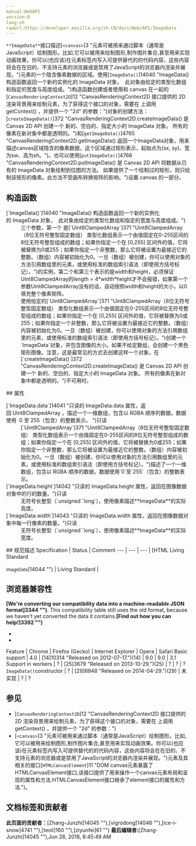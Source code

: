 ```yaml
---
manual:WebAPI
version:0
lang:zh
rawUrl:https://developer.mozilla.org/zh-CN/docs/Web/API/ImageData
---
```






`**ImageData**`接口描述[`<canvas>`]3 "<canvas>元素可被用来通过脚本（通常是JavaScript）绘制图形。比如,它可以被用来绘制图形,制作图片集合,甚至用来实现动画效果。你可以(也应该)在元素标签内写入可提供替代的的代码内容，这些内容将会在在旧的、不支持<canvas>元素的浏览器或是禁用了JavaScript的浏览器内渲染并展现。")元素的一个隐含像素数据的区域。使用[`ImageData()`]14040 "ImageData() 构造函数返回一个新的实例化的 ImageData 对象，  此对象由给定的类型化数组和指定的宽度与高度组成。")构造函数创建或者使用和 canvas 在一起的[`CanvasRenderingContext2D`]12 "CanvasRenderingContext2D 接口提供的 2D 渲染背景用来绘制<canvas>元素，为了获得这个接口的对象，需要在 <canvas> 上调用 getContext() ，并提供一个 "2d" 的参数：")对象的创建方法：[`createImageData()`]372 "CanvasRenderingContext2D.createImageData() 是 Canvas 2D API 创建一个 新的、空白的、指定大小的 ImageData 对象。 所有的像素在新对象中都是透明的。")和[`getImageData()`]4765 "CanvasRenderingContext2D.getImageData() 返回一个ImageData对象，用来描述canvas区域隐含的像素数据，这个区域通过矩形表示，起始点为(sx, sy)、宽为sw、高为sh。")。也可以使用[`putImageData()`]4766 "CanvasRenderingContext2D.putImageData() 是 Canvas 2D API 将数据从已有的 ImageData 对象绘制到位图的方法。 如果提供了一个绘制过的矩形，则只绘制该矩形的像素。此方法不受画布转换矩阵的影响。")设置 canvas 的一部分。


## 构造函数<a name="构造函数"></a>
<dl><dt>[`ImageData()`]14040 "ImageData() 构造函数返回一个新的实例化的 ImageData 对象，  此对象由给定的类型化数组和指定的宽度与高度组成。")<i></i></dt><dd>三个参数，第一个 是[`Uint8ClampedArray`]371 "Uint8ClampedArray（8位无符号整型固定数组） 类型化数组表示一个由值固定在0-255区间的8位无符号整型组成的数组；如果你指定一个在 [0,255] 区间外的值，它将被替换为0或255；如果你指定一个非整数，那么它将被设置为最接近它的整数。（数组）内容被初始化为0。一旦（数组）被创建，你可以使用对象的方法引用数组里的元素，或使用标准的数组索引语法（即使用方括号标记）。")的实例，第二个和第三个表示的是width和height，必须保证Uint8ClampedArray的length = 4*width*height才不会报错，如果第一个参数Uint8ClampedArray没有的话，自动按照width和height的大小，以0填充整个像素矩阵。</dd><dd>使用给定的[`Uint8ClampedArray`]371 "Uint8ClampedArray（8位无符号整型固定数组） 类型化数组表示一个由值固定在0-255区间的8位无符号整型组成的数组；如果你指定一个在 [0,255] 区间外的值，它将被替换为0或255；如果你指定一个非整数，那么它将被设置为最接近它的整数。（数组）内容被初始化为0。一旦（数组）被创建，你可以使用对象的方法引用数组里的元素，或使用标准的数组索引语法（即使用方括号标记）。")创建一个`ImageData`对象，并包含图像的大小。如果不给定数组，会创建一个黑色矩形图像。注意，这是最常见的方式去创建这样一个对象，在[`createImageData()`]372 "CanvasRenderingContext2D.createImageData() 是 Canvas 2D API 创建一个 新的、空白的、指定大小的 ImageData 对象。 所有的像素在新对象中都是透明的。")不可用时。</dd></dl>
## 属性<a name="属性"></a>
<dl><dt>[`ImageData.data`]14041 "只读的 ImageData.data 属性，返回 Uint8ClampedArray ，描述一个一维数组，包含以 RGBA 顺序的数据，数据使用  0 至 255（包含）的整数表示。 ")只读</dt><dd>[`Uint8ClampedArray`]371 "Uint8ClampedArray（8位无符号整型固定数组） 类型化数组表示一个由值固定在0-255区间的8位无符号整型组成的数组；如果你指定一个在 [0,255] 区间外的值，它将被替换为0或255；如果你指定一个非整数，那么它将被设置为最接近它的整数。（数组）内容被初始化为0。一旦（数组）被创建，你可以使用对象的方法引用数组里的元素，或使用标准的数组索引语法（即使用方括号标记）。")描述了一个一维数组，包含以 RGBA 顺序的数据，数据使用`0`至`255`（包含）的整数表示。</dd><dt>[`ImageData.height`]14042 "只读的 ImageData.height 属性，返回在图像数据对象中的行的数量。")只读</dt><dd>无符号长整型（`unsigned``long`），使用像素描述**ImageData**的实际高度。</dd><dt>[`ImageData.width`]14043 "只读的 ImageData.width 属性，返回在图像数据对象中每一行像素的数量。")只读</dt><dd>无符号长整型（`unsigned``long`），使用像素描述**ImageData**的实际宽度。</dd></dl>
## 规范描述<a name="Specifications"></a>
Specification | Status | Comment 
 ---  |  ---  |  ---  | 
[HTML Living Standard<br></br><small>ImageData</small>]14044 "") | Living Standard |  


## 浏览器兼容性<a name="浏览器兼容性"></a>


**[We&#39;re converting our compatibility data into a machine-readable JSON format]3344 "")**. This compatibility table still uses the old format, because we haven&#39;t yet converted the data it contains.**[Find out how you can help!]3392 "")**


* 
* 
Feature | Chrome | Firefox (Gecko) | Internet Explorer | Opera | Safari 
Basic support | 4.0 | [14]10314 "Released on 2012-07-17.")(14) | 9.0 | 9.0 | 3.1 
Support in workers | ? | [25]3679 "Released on 2013-10-29.")(25) | ? | ? | ? 
`ImageData()`constructor | ? | [29]6948 "Released on 2014-04-29.")(29) | 未实现 | ? | ? 





## 参见<a name="参见"></a>

* [`CanvasRenderingContext2D`]12 "CanvasRenderingContext2D 接口提供的 2D 渲染背景用来绘制<canvas>元素，为了获得这个接口的对象，需要在 <canvas> 上调用 getContext() ，并提供一个 "2d" 的参数：")
* [`<canvas>`]3 "<canvas>元素可被用来通过脚本（通常是JavaScript）绘制图形。比如,它可以被用来绘制图形,制作图片集合,甚至用来实现动画效果。你可以(也应该)在元素标签内写入可提供替代的的代码内容，这些内容将会在在旧的、不支持<canvas>元素的浏览器或是禁用了JavaScript的浏览器内渲染并展现。")元素及其相关的接口[`HTMLCanvasElement`]11 "DOM canvas元素暴露了HTMLCanvasElement接口,该接口提供了用来操作一个canvas元素布局和呈现的属性和方法.HTMLCanvasElement接口继承了element接口的属性和方法.")。



## 文档标签和贡献者
**此页面的贡献者：**[Zhang-Junzhi]14045 ""),[vigrodong]14046 ""),[ice-i-snow]4741 ""),[teoli]160 ""),[ziyunfei]61 "")
**最后编辑者:**[Zhang-Junzhi]14045 ""),<time>Jun 28, 2018, 8:45:49 AM</time>


